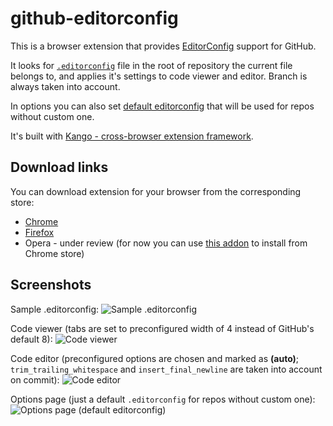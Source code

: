 github-editorconfig
===================

This is a browser extension that provides [EditorConfig](http://editorconfig.org/) support for GitHub.

It looks for [`.editorconfig`](http://editorconfig.org/#example-file) file in the root of repository the current file belongs to, and applies it's settings to code viewer and editor. Branch is always taken into account.

In options you can also set [default editorconfig](src/common/res/default.editorconfig) that will be used for repos without custom one.

It's built with [Kango - cross-browser extension framework](http://kangoextensions.com/).

Download links
--------------

You can download extension for your browser from the corresponding store:

* [Chrome](https://chrome.google.com/webstore/detail/github-editorconfig/bppnolhdpdfmmpeefopdbpmabdpoefjh)
* [Firefox](https://addons.mozilla.org/en-US/firefox/addon/github-editorconfig/)
* Opera - under review (for now you can use [this addon](https://addons.opera.com/en/extensions/details/download-chrome-extension-9/) to install from Chrome store)

Screenshots
-----------

Sample .editorconfig:
![Sample .editorconfig](https://cloud.githubusercontent.com/assets/557590/4751070/01e62090-5a9a-11e4-96e8-85d0d1e3c79e.png)

Code viewer (tabs are set to preconfigured width of 4 instead of GitHub's default 8):
![Code viewer](https://cloud.githubusercontent.com/assets/557590/4751072/01e6e6e2-5a9a-11e4-862d-53b65d109958.png)

Code editor (preconfigured options are chosen and marked as **(auto)**; `trim_trailing_whitespace` and `insert_final_newline` are taken into account on commit):
![Code editor](https://cloud.githubusercontent.com/assets/557590/4751069/01e2c918-5a9a-11e4-83fe-be49db527d28.png)

Options page (just a default `.editorconfig` for repos without custom one):
![Options page (default editorconfig)](https://cloud.githubusercontent.com/assets/557590/4751071/01e66b9a-5a9a-11e4-91f3-36800fbc8466.png)
